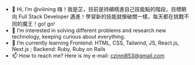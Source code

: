 - 👋 Hi, I’m @viiining  嗨！我是芷，目前是持續精進自己技能點的階段，目標朝向 Full Stack Developer 邁進！學習新的技能就像破關一樣，每天都在挑戰不同的魔王！go! go!
- 👀 I’m interested in solving different problems and research new technology, keeping curious about everything.
- 🌱 I’m currently learning Frontend: HTML, CSS, Tailwind, JS, React.js, Next.js ; Backend: Ruby, Ruby on Rails
- 📫 How to reach me? Here is my e-mail: czinni853@gmail.com

<!---
viiining/viiining is a ✨ special ✨ repository because its `README.md` (this file) appears on your GitHub profile.
You can click the Preview link to take a look at your changes.
--->
